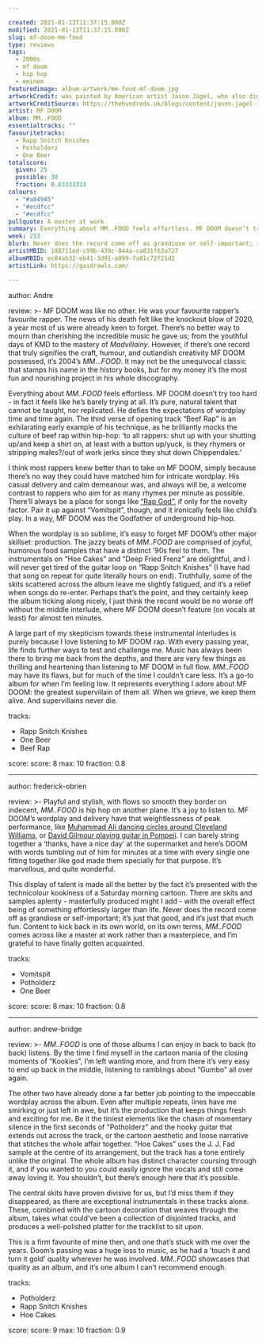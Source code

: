 ```yaml
---

created: 2021-01-13T11:37:15.000Z
modified: 2021-01-13T11:37:15.000Z
slug: mf-doom-mm-food
type: reviews
tags:
  - 2000s
  - mf doom
  - hip hop
  - eminem
featuredimage: album-artwork/mm-food-mf-doom.jpg
artworkCredit: was painted by American artist Jason Jägel, who also did the “Hoe Cakes” single cover.
artworkCreditSource: https://thehundreds.uk/blogs/content/jason-jagel-interview/
artist: MF DOOM
album: MM..FOOD
essentialtracks: ""
favouritetracks:
  - Rapp Snitch Knishes
  - Potholderz
  - One Beer
totalscore:
  given: 25
  possible: 30
  fraction: 0.83333333
colours:
  - "#a84945"
  - "#ecdfcc"
  - "#ecdfcc"
pullquote: A master at work
summary: Everything about MM..FOOD feels effortless. MF DOOM doesn’t try too hard - in fact it feels like he’s barely trying at all. It’s pure, natural talent that cannot be taught, nor replicated. He defies the expectations of wordplay time and time again.
week: 253
blurb: Never does the record come off as grandiose or self-important; it’s just that good, and it’s just that much fun. Not a masterpiece, but a master at work.
artistMBID: 188711ed-c99b-439c-844a-ca831f63a727
albumMBID: ec84ab32-eb41-3d91-a099-7a01c72f21d2
artistLink: https://gasdrawls.com/

---
```


author: Andre

review: >-
  MF DOOM was like no other. He was your favourite rapper’s favourite rapper. The news of his death felt like the knockout blow of 2020, a year most of us were already keen to forget. There’s no better way to mourn than cherishing the incredible music he gave us; from the youthful days of KMD to the mastery of *Madvillainy*. However, if there’s one record that truly signifies the craft, humour, and outlandish creativity MF DOOM possessed, it’s 2004’s *MM...FOOD*. It may not be the unequivocal classic that stamps his name in the history books, but for my money it’s the most fun and nourishing project in his whole discography.

  Everything about *MM..FOOD* feels effortless. MF DOOM doesn’t try too hard - in fact it feels like he’s barely trying at all. It’s pure, natural talent that cannot be taught, nor replicated. He defies the expectations of wordplay time and time again. The third verse of opening track “Beef Rap” is an exhilarating early example of his technique, as he brilliantly mocks the culture of beef rap within hip-hop: ‘to all rappers: shut up with your shutting up/and keep a shirt on, at least with a button up/yuck, is they rhymers or stripping males?/out of work jerks since they shut down Chippendales.’

  I think most rappers knew better than to take on MF DOOM, simply because there’s no way they could have matched him for intricate wordplay. His casual delivery and calm demeanour was, and always will be, a welcome contrast to rappers who aim for as many rhymes per minute as possible. There’ll always be a place for songs like [“Rap God”](https://www.youtube.com/watch?v=XbGs_qK2PQA&ab_channel=EminemVEVO), if only for the novelty factor. Pair it up against “Vomitspit”, though, and it ironically feels like child’s play. In a way, MF DOOM was the Godfather of underground hip-hop.

  When the wordplay is so sublime, it’s easy to forget MF DOOM’s other major skillset: production. The jazzy beats of *MM..FOOD* are comprised of joyful, humorous food samples that have a distinct ’90s feel to them. The instrumentals on “Hoe Cakes” and “Deep Fried Frenz” are delightful, and I will never get tired of the guitar loop on “Rapp Snitch Knishes” (I have had that song on repeat for quite literally hours on end). Truthfully, some of the skits scattered across the album leave me slightly fatigued, and it’s a relief when songs do re-enter. Perhaps that’s the point, and they certainly keep the album ticking along nicely, I just think the record would be no worse off without the middle interlude, where MF DOOM doesn’t feature (on vocals at least) for almost ten minutes.

  A large part of my skepticism towards these instrumental interludes is purely because I love listening to MF DOOM rap. With every passing year, life finds further ways to test and challenge me. Music has always been there to bring me back from the depths, and there are very few things as thrilling and heartening than listening to MF DOOM in full flow. *MM..FOOD* may have its flaws, but for much of the time I couldn’t care less. It’s a go-to album for when I’m feeling low. It represents everything I adore about MF DOOM: the greatest supervillain of them all. When we grieve, we keep them alive. And supervillains never die.

tracks:
  - Rapp Snitch Knishes
  - One Beer
  - Beef Rap

score:
  score: 8
  max: 10
  fraction: 0.8

---

author: frederick-obrien

review: >-
  Playful and stylish, with flows so smooth they border on indecent, *MM..FOOD* is hip hop on another plane. It’s a joy to listen to. MF DOOM’s wordplay and delivery have that weightlessness of peak performance, like [Muhammad Ali dancing circles around Cleveland Williams](https://www.youtube.com/watch?v=oJUzl0aFHZw), or [David Gilmour playing guitar in Pompeii](https://www.youtube.com/watch?v=y-E7_VHLvkE). I can barely string together a ‘thanks, have a nice day’ at the supermarket and here’s DOOM with words tumbling out of him for minutes at a time with every single one fitting together like god made them specially for that purpose. It’s marvellous, and quite wonderful.

  This display of talent is made all the better by the fact it’s presented with the technicolour kookiness of a Saturday morning cartoon. There are skits and samples aplenty - masterfully produced might I add - with the overall effect being of something effortlessly larger than life. Never does the record come off as grandiose or self-important; it’s just that good, and it’s just that much fun. Content to kick back in its own world, on its own terms, *MM..FOOD* comes across like a master at work rather than a masterpiece, and I’m grateful to have finally gotten acquainted.

tracks:
  - Vomitspit
  - Potholderz
  - One Beer

score:
  score: 8
  max: 10
  fraction: 0.8

---

author: andrew-bridge

review: >-
  *MM..FOOD* is one of those albums I can enjoy in back to back (to back) listens. By the time I find myself in the cartoon mania of the closing moments of “Kookies”, I’m left wanting more, and from there it’s very easy to end up back in the middle, listening to ramblings about “Gumbo” all over again.

  The other two have already done a far better job pointing to the impeccable wordplay across the album. Even after multiple repeats, lines have me smirking or just left in awe, but it’s the production that keeps things fresh and exciting for me. Be it the tiniest elements like the chasm of momentary silence in the first seconds of "Potholderz" and the hooky guitar that extends out across the track, or the cartoon aesthetic and loose narrative that stitches the whole affair together. “Hoe Cakes” uses the J. J. Fad sample at the centre of its arrangement, but the track has a tone entirely unlike the original. The whole album has distinct character coursing through it, and if you wanted to you could easily ignore the vocals and still come away loving it. You shouldn’t, but there’s enough here that it’s possible.

  The central skits have proven divisive for us, but I’d miss them if they disappeared, as there are exceptional instrumentals in these tracks alone. These, combined with the cartoon decoration that weaves through the album, takes what could’ve been a collection of disjointed tracks, and produces a well-polished platter for the tracklist to sit upon.

  This is a firm favourite of mine then, and one that’s stuck with me over the years. Doom’s passing was a huge loss to music, as he had a ‘touch it and turn it gold’ quality wherever he was involved. *MM..FOOD* showcases that quality as an album, and it’s one album I can’t recommend enough.

tracks:
  - Potholderz
  - Rapp Snitch Knishes
  - Hoe Cakes

score:
  score: 9
  max: 10
  fraction: 0.9

